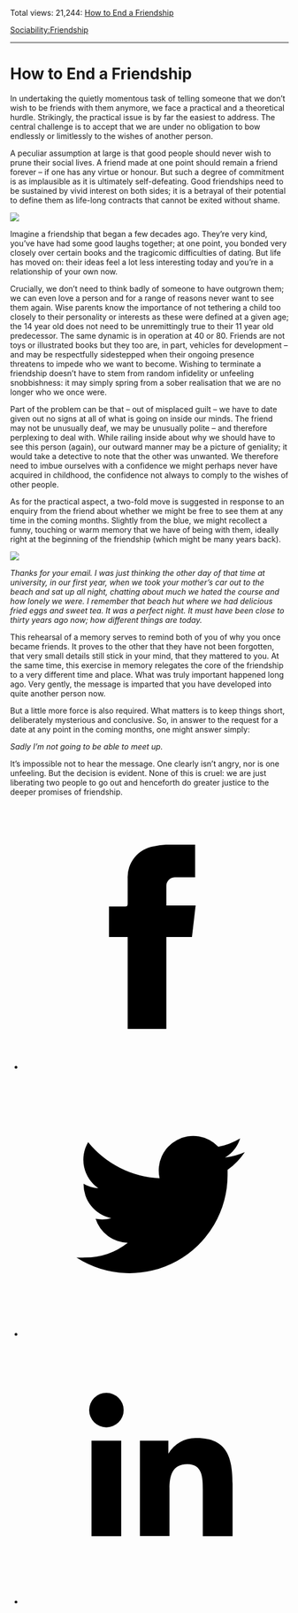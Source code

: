 Total views: 21,244: [How to End a Friendship](https://www.theschooloflife.com/thebookoflife/how-to-end-a-friendship/)

[Sociability:](https://www.theschooloflife.com/thebookoflife/category/sociability/)[Friendship](https://www.theschooloflife.com/thebookoflife/category/sociability/friendship/)

* * *

# How to End a Friendship
<style>
						.alignnone {
  display: block;
  margin-left: auto;
  margin-right: auto;
  align: center:
}

.addtoany_share_save_container {
display:none;
}

.wp-block-image {
		display: block;
  margin-left: auto;
  margin-right: auto;
  width: 50%;
}

.aligncenter {
display: block;
  margin-left: auto;
  margin-right: auto;
  align: center:
}

@media only screen and (max-width: 500px) {
  .wp-block-image {
		display: block;
  margin-left: auto;
  margin-right: auto;
  width: 100%;
} }

h1 {max-width: 600px !important;
}
.s18-single-post .content-area .site-main article .post-cat-header-display + .old-wrapper p {
    font-size: 1.200em
}
						</style>

In undertaking the quietly momentous task of telling someone that we don’t wish to be friends with them anymore, we face a practical and a theoretical hurdle. Strikingly, the practical issue is by far the easiest to address. The central challenge is to accept that we are under no obligation to bow endlessly or limitlessly to the wishes of another person.

A peculiar assumption at large is that good people should never wish to prune their social lives. A friend made at one point should remain a friend forever – if one has any virtue or honour. But such a degree of commitment is as implausible as it is ultimately self-defeating. Good friendships need to be sustained by vivid interest on both sides; it is a betrayal of their potential to define them as life-long contracts that cannot be exited without shame.

![](https://www.theschooloflife.com/thebookoflife/wp-content/uploads/2019/04/End-a-Friendship-2-1024x573.jpg)

Imagine a friendship that began a few decades ago. They’re very kind, you’ve have had some good laughs together; at one point, you bonded very closely over certain books and the tragicomic difficulties of dating. But life has moved on: their ideas feel a lot less interesting today and you’re in a relationship of your own now.

Crucially, we don’t need to think badly of someone to have outgrown them; we can even love a person and for a range of reasons never want to see them again. Wise parents know the importance of not tethering a child too closely to their personality or interests as these were defined at a given age; the 14 year old does not need to be unremittingly true to their 11 year old predecessor. The same dynamic is in operation at 40 or 80. Friends are not toys or illustrated books but they too are, in part, vehicles for development – and may be respectfully sidestepped when their ongoing presence threatens to impede who we want to become. Wishing to terminate a friendship doesn’t have to stem from random infidelity or unfeeling snobbishness: it may simply spring from a sober realisation that we are no longer who we once were.

Part of the problem can be that – out of misplaced guilt – we have to date given out no signs at all of what is going on inside our minds. The friend may not be unusually deaf, we may be unusually polite – and therefore perplexing to deal with. While railing inside about why we should have to see this person (again), our outward manner may be a picture of geniality; it would take a detective to note that the other was unwanted. We therefore need to imbue ourselves with a confidence we might perhaps never have acquired in childhood, the confidence not always to comply to the wishes of other people.

As for the practical aspect, a two-fold move is suggested in response to an enquiry from the friend about whether we might be free to see them at any time in the coming months. Slightly from the blue, we might recollect a funny, touching or warm memory that we have of being with them, ideally right at the beginning of the friendship (which might be many years back).

![](https://www.theschooloflife.com/thebookoflife/wp-content/uploads/2019/04/End-a-Friendship.jpg)

_Thanks for your email. I was just thinking the other day of that time at university, in our first year, when we took your mother’s car out to the beach and sat up all night, chatting about much we hated the course and how lonely we were. I remember that beach hut where we had delicious fried eggs and sweet tea. It was a perfect night. It must have been close to thirty years ago now; how different things are today._

This rehearsal of a memory serves to remind both of you of why you once became friends. It proves to the other that they have not been forgotten, that very small details still stick in your mind, that they mattered to you. At the same time, this exercise in memory relegates the core of the friendship to a very different time and place. What was truly important happened long ago. Very gently, the message is imparted that you have developed into quite another person now.

But a little more force is also required. What matters is to keep things short, deliberately mysterious and conclusive. So, in answer to the request for a date at any point in the coming months, one might answer simply:

_Sadly I’m not going to be able to meet up._

It’s impossible not to hear the message. One clearly isn’t angry, nor is one unfeeling. But the decision is evident. None of this is cruel: we are just liberating two people to go out and henceforth do greater justice to the deeper promises of friendship.

<style>
    .iframe-class { display: block !important; }
</style>

- [<svg xmlns="http://www.w3.org/2000/svg" viewbox="0 0 26 26"><title>Facebook</title>
                    <g>
                        <path d="M8.38,10H9.92c.2,0,.29,0,.29-.28,0-.82,0-1.64,0-2.46a3.05,3.05,0,0,1,2.57-3.15A7.22,7.22,0,0,1,14,3.95c.86,0,1.71,0,2.57,0h.25v3.2h-2A.85.85,0,0,0,14,8c0,.62,0,1.24,0,1.91h2.87L16.51,13H14v9H10.21V13H8.38Z"></path>
                    </g>
                </svg>](http://www.facebook.com/sharer/sharer.php?u=https://www.theschooloflife.com/thebookoflife/how-to-end-a-friendship/)
- [<svg xmlns="http://www.w3.org/2000/svg" viewbox="0 0 26 26"><title>Twitter</title>
                    <path d="M21.69,7.9a6.75,6.75,0,0,1-1.94.53,3.39,3.39,0,0,0,1.48-1.87,6.76,6.76,0,0,1-2.14.82,3.38,3.38,0,0,0-5.75,3.08,9.59,9.59,0,0,1-7-3.53,3.38,3.38,0,0,0,1,4.51A3.36,3.36,0,0,1,5.89,11v0A3.38,3.38,0,0,0,8.6,14.37a3.39,3.39,0,0,1-1.53.06,3.38,3.38,0,0,0,3.15,2.35A6.78,6.78,0,0,1,6,18.22a6.87,6.87,0,0,1-.81,0A9.6,9.6,0,0,0,20,10.08q0-.22,0-.44A6.86,6.86,0,0,0,21.69,7.9Z"></path>
                </svg>](http://twitter.com/share?url=https://www.theschooloflife.com/thebookoflife/how-to-end-a-friendship/&text=&via=theschooloflife)
- [<svg xmlns="http://www.w3.org/2000/svg" viewbox="0 0 26 26"><title>LinkedIn</title>
<path class="cls-2" d="M6.67,10H9.58v9.36H6.67ZM8.13,5.32A1.69,1.69,0,1,1,6.44,7,1.69,1.69,0,0,1,8.13,5.32"></path><path class="cls-2" d="M11.41,10H14.2v1.28h0A3.06,3.06,0,0,1,17,9.75c2.95,0,3.49,1.94,3.49,4.46v5.14H17.57V14.79c0-1.09,0-2.48-1.51-2.48s-1.75,1.18-1.75,2.4v4.63H11.41Z"></path></svg>](https://www.linkedin.com/shareArticle?mini=true&url=https://www.theschooloflife.com/thebookoflife/how-to-end-a-friendship/)
